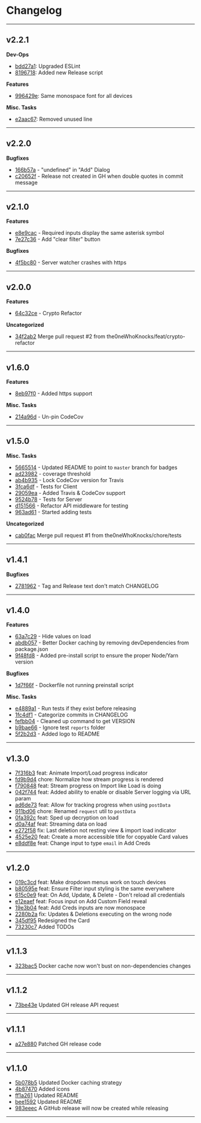 # Changelog
---

## v2.2.1

**Dev-Ops**
- [bdd27a1](https://github.com/the0neWhoKnocks/password-manager/commit/bdd27a1):  Upgraded ESLint
- [8196718](https://github.com/the0neWhoKnocks/password-manager/commit/8196718):  Added new Release script

**Features**
- [996429e](https://github.com/the0neWhoKnocks/password-manager/commit/996429e):  Same monospace font for all devices

**Misc. Tasks**
- [e2aac67](https://github.com/the0neWhoKnocks/password-manager/commit/e2aac67):  Removed unused line

---

## v2.2.0

**Bugfixes**
- [166b57a](https://github.com/the0neWhoKnocks/password-manager/commit/166b57a) - "undefined" in "Add" Dialog
- [c20652f](https://github.com/the0neWhoKnocks/password-manager/commit/c20652f) - Release not created in GH when double quotes in commit message

---

## v2.1.0

**Features**
- [e8e9cac](https://github.com/the0neWhoKnocks/password-manager/commit/e8e9cac) - Required inputs display the same asterisk symbol
- [7e27c36](https://github.com/the0neWhoKnocks/password-manager/commit/7e27c36) - Add "clear filter" button

**Bugfixes**
- [4f5bc80](https://github.com/the0neWhoKnocks/password-manager/commit/4f5bc80) - Server watcher crashes with https

---

## v2.0.0

**Features**
- [64c32ce](https://github.com/the0neWhoKnocks/password-manager/commit/64c32ce) - Crypto Refactor

**Uncategorized**
- [34f2ab2](https://github.com/the0neWhoKnocks/password-manager/commit/34f2ab2) Merge pull request #2 from the0neWhoKnocks/feat/crypto-refactor

---

## v1.6.0

**Features**
- [8eb97f0](https://github.com/the0neWhoKnocks/password-manager/commit/8eb97f0) - Added https support

**Misc. Tasks**
- [214a96d](https://github.com/the0neWhoKnocks/password-manager/commit/214a96d) - Un-pin CodeCov

---

## v1.5.0

**Misc. Tasks**
- [5665514](https://github.com/the0neWhoKnocks/password-manager/commit/5665514) - Updated README to point to `master` branch for badges
- [ad23982](https://github.com/the0neWhoKnocks/password-manager/commit/ad23982) - coverage threshold
- [ab4b935](https://github.com/the0neWhoKnocks/password-manager/commit/ab4b935) - Lock CodeCov version for Travis
- [3fca6df](https://github.com/the0neWhoKnocks/password-manager/commit/3fca6df) - Tests for Client
- [29059ea](https://github.com/the0neWhoKnocks/password-manager/commit/29059ea) - Added Travis & CodeCov support
- [9524b78](https://github.com/the0neWhoKnocks/password-manager/commit/9524b78) - Tests for Server
- [d151566](https://github.com/the0neWhoKnocks/password-manager/commit/d151566) - Refactor API middleware for testing
- [963ad61](https://github.com/the0neWhoKnocks/password-manager/commit/963ad61) - Started adding tests

**Uncategorized**
- [cab0fac](https://github.com/the0neWhoKnocks/password-manager/commit/cab0fac) Merge pull request #1 from the0neWhoKnocks/chore/tests

---

## v1.4.1

**Bugfixes**
- [2781962](https://github.com/the0neWhoKnocks/password-manager/commit/2781962) - Tag and Release text don't match CHANGELOG

---

## v1.4.0

**Features**
- [63a7c29](https://github.com/the0neWhoKnocks/password-manager/commit/63a7c29) - Hide values on load
- [abdb057](https://github.com/the0neWhoKnocks/password-manager/commit/abdb057) - Better Docker caching by removing devDependencies from package.json
- [9f48fd8](https://github.com/the0neWhoKnocks/password-manager/commit/9f48fd8) - Added pre-install script to ensure the proper Node/Yarn version

**Bugfixes**
- [1d7f66f](https://github.com/the0neWhoKnocks/password-manager/commit/1d7f66f) - Dockerfile not running preinstall script

**Misc. Tasks**
- [e4889a1](https://github.com/the0neWhoKnocks/password-manager/commit/e4889a1) - Run tests if they exist before releasing
- [1fc4df1](https://github.com/the0neWhoKnocks/password-manager/commit/1fc4df1) - Categorize commits in CHANGELOG
- [fefbb04](https://github.com/the0neWhoKnocks/password-manager/commit/fefbb04) - Cleaned up command to get VERSION
- [b9bae66](https://github.com/the0neWhoKnocks/password-manager/commit/b9bae66) - Ignore test `reports` folder
- [5f2b2d3](https://github.com/the0neWhoKnocks/password-manager/commit/5f2b2d3) - Added logo to README

---

## v1.3.0

- [7f316b3](https://github.com/the0neWhoKnocks/password-manager/commit/7f316b3) feat: Animate Import/Load progress indicator
- [fd9b9d4](https://github.com/the0neWhoKnocks/password-manager/commit/fd9b9d4) chore: Normalize how stream progress is rendered
- [f790848](https://github.com/the0neWhoKnocks/password-manager/commit/f790848) feat: Stream progress on Import like Load is doing
- [042f744](https://github.com/the0neWhoKnocks/password-manager/commit/042f744) feat: Added ability to enable or disable Server logging via URL param
- [ad6de73](https://github.com/the0neWhoKnocks/password-manager/commit/ad6de73) feat: Allow for tracking progress when using `postData`
- [911bd06](https://github.com/the0neWhoKnocks/password-manager/commit/911bd06) chore: Renamed `request` util to `postData`
- [0fa392c](https://github.com/the0neWhoKnocks/password-manager/commit/0fa392c) feat: Sped up decryption on load
- [d0a74af](https://github.com/the0neWhoKnocks/password-manager/commit/d0a74af) feat: Streaming data on load
- [e272f58](https://github.com/the0neWhoKnocks/password-manager/commit/e272f58) fix: Last deletion not resting view & import load indicator
- [4525e20](https://github.com/the0neWhoKnocks/password-manager/commit/4525e20) feat: Create a more accessible title for copyable Card values
- [e8ddf8e](https://github.com/the0neWhoKnocks/password-manager/commit/e8ddf8e) feat: Change input to type `email` in Add Creds

---

## v1.2.0

- [019c3cd](https://github.com/the0neWhoKnocks/password-manager/commit/019c3cd) feat: Make dropdown menus work on touch devices
- [b80595e](https://github.com/the0neWhoKnocks/password-manager/commit/b80595e) feat: Ensure Filter input styling is the same everywhere
- [615c0e9](https://github.com/the0neWhoKnocks/password-manager/commit/615c0e9) feat: On Add, Update, & Delete - Don't reload all credentials
- [e12eaef](https://github.com/the0neWhoKnocks/password-manager/commit/e12eaef) feat: Focus input on Add Custom Field reveal
- [19e3b04](https://github.com/the0neWhoKnocks/password-manager/commit/19e3b04) feat: Add Creds inputs are now monospace
- [2280b2a](https://github.com/the0neWhoKnocks/password-manager/commit/2280b2a) fix: Updates & Deletions executing on the wrong node
- [345df95](https://github.com/the0neWhoKnocks/password-manager/commit/345df95) Redesigned the Card
- [73230c7](https://github.com/the0neWhoKnocks/password-manager/commit/73230c7) Added TODOs

---

## v1.1.3

- [323bac5](https://github.com/the0neWhoKnocks/password-manager/commit/323bac5) Docker cache now won't bust on non-dependencies changes

---

## v1.1.2

- [73be43e](https://github.com/the0neWhoKnocks/password-manager/commit/73be43e) Updated GH release API request

---

## v1.1.1

- [a27e880](https://github.com/the0neWhoKnocks/password-manager/commit/a27e880) Patched GH release code

---

## v1.1.0

- [5b078b5](https://github.com/the0neWhoKnocks/password-manager/commit/5b078b5) Updated Docker caching strategy
- [4b87470](https://github.com/the0neWhoKnocks/password-manager/commit/4b87470) Added icons
- [ff1a261](https://github.com/the0neWhoKnocks/password-manager/commit/ff1a261) Updated README
- [bee1592](https://github.com/the0neWhoKnocks/password-manager/commit/bee1592) Updated README
- [983eeec](https://github.com/the0neWhoKnocks/password-manager/commit/983eeec) A GitHub release will now be created while releasing

---
